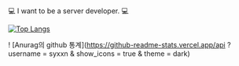 :computer: I want to be a server developer. :computer:


[![Top Langs](https://github-readme-stats.vercel.app/api/top-langs/?username=syxxn&layout=compact)](https://github.com/anuraghazra/github-readme-stats)

! [Anurag의 github 통계](https://github-readme-stats.vercel.app/api ? username = syxxn & show_icons = true & theme = dark)
